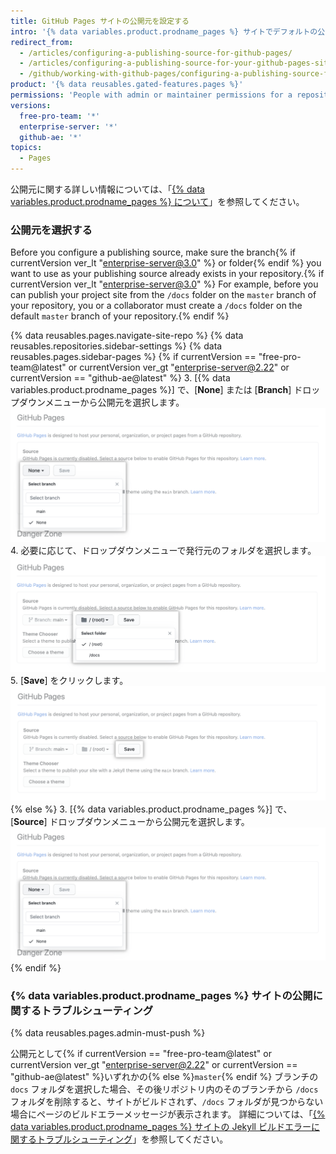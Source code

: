 ```yaml
---
title: GitHub Pages サイトの公開元を設定する
intro: '{% data variables.product.prodname_pages %} サイトでデフォルトの公開元を使用している場合、サイトは自動的に公開されます。 You can also choose to publish your{% if currentVersion ver_lt "enterprise-server@3.0" %} project{% endif %} site from a different branch or folder.'
redirect_from:
  - /articles/configuring-a-publishing-source-for-github-pages/
  - /articles/configuring-a-publishing-source-for-your-github-pages-site
  - /github/working-with-github-pages/configuring-a-publishing-source-for-your-github-pages-site
product: '{% data reusables.gated-features.pages %}'
permissions: 'People with admin or maintainer permissions for a repository can configure a publishing source for a {% data variables.product.prodname_pages %} site.'
versions:
  free-pro-team: '*'
  enterprise-server: '*'
  github-ae: '*'
topics:
  - Pages
---
```


公開元に関する詳しい情報については、「[{% data variables.product.prodname_pages %} について](/articles/about-github-pages#publishing-sources-for-github-pages-sites)」を参照してください。

### 公開元を選択する

Before you configure a publishing source, make sure the branch{% if currentVersion ver_lt "enterprise-server@3.0" %} or folder{% endif %} you want to use as your publishing source already exists in your repository.{% if currentVersion ver_lt "enterprise-server@3.0" %} For example, before you can publish your project site from the `/docs` folder on the `master` branch of your repository, you or a collaborator must create a `/docs` folder on the default `master` branch of your repository.{% endif %}

{% data reusables.pages.navigate-site-repo %}
{% data reusables.repositories.sidebar-settings %}
{% data reusables.pages.sidebar-pages %}
{% if currentVersion == "free-pro-team@latest" or currentVersion ver_gt "enterprise-server@2.22" or currentVersion == "github-ae@latest" %}
3. [{% data variables.product.prodname_pages %}] で、[**None**] または [**Branch**] ドロップダウンメニューから公開元を選択します。 ![公開元を選択するドロップダウンメニュー](/assets/images/help/pages/publishing-source-drop-down.png)
4. 必要に応じて、ドロップダウンメニューで発行元のフォルダを選択します。 ![公開元のフォルダを選択するドロップダウンメニュー](/assets/images/help/pages/publishing-source-folder-drop-down.png)
5. [**Save**] をクリックします。 ![Button to save changes to publishing source settings](/assets/images/help/pages/publishing-source-save.png){% else %}
3. [{% data variables.product.prodname_pages %}] で、[**Source**] ドロップダウンメニューから公開元を選択します。 ![公開元を選択するドロップダウンメニュー](/assets/images/help/pages/publishing-source-drop-down.png)
{% endif %}

### {% data variables.product.prodname_pages %} サイトの公開に関するトラブルシューティング

{% data reusables.pages.admin-must-push %}

公開元として{% if currentVersion == "free-pro-team@latest" or currentVersion ver_gt "enterprise-server@2.22" or currentVersion == "github-ae@latest" %}いずれかの{% else %}`master`{% endif %} ブランチの `docs` フォルダを選択した場合、その後リポジトリ内のそのブランチから `/docs` フォルダを削除すると、サイトがビルドされず、`/docs` フォルダが見つからない場合にページのビルドエラーメッセージが表示されます。 詳細については、「[{% data variables.product.prodname_pages %} サイトの Jekyll ビルドエラーに関するトラブルシューティング](/articles/troubleshooting-jekyll-build-errors-for-github-pages-sites#missing-docs-folder)」を参照してください。
